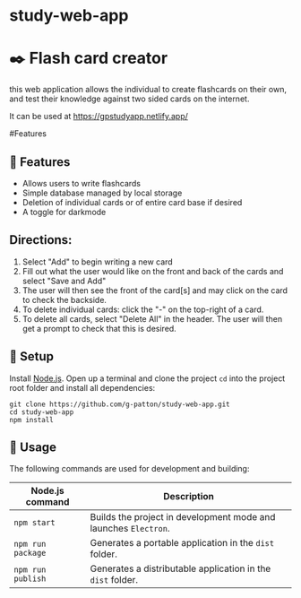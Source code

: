 # study-web-app

# :black_nib: Flash card creator

this web application allows the individual to create flashcards on their own, 
and test their knowledge against two sided cards on the internet.

It can be used at https://gpstudyapp.netlify.app/

#Features

## :pushpin: Features

* Allows users to write flashcards 
* Simple database managed by local storage
* Deletion of individual cards or of entire card base if desired
* A toggle for darkmode

## Directions:
1. Select "Add" to begin writing a new card
2. Fill out what the user would like on the front and back of the cards and select "Save and Add"
3. The user will then see the front of the card[s] and may click on the card to check the backside.
4. To delete individual cards: click the "-" on the top-right of a card.
5. To delete all cards, select "Delete All" in the header.  The user will then get a prompt to check that this is desired.

## :scroll: Setup

Install [Node.js](https://nodejs.org/en/). Open up a terminal and clone the project 
`cd` into the project root folder and install all dependencies:

```
git clone https://github.com/g-patton/study-web-app.git
cd study-web-app
npm install
```

## :wrench: Usage

The following commands are used for development and building:

| Node.js command | Description |
|-----------------|-------------|
| `npm start` | Builds the project in development mode and launches `Electron`. |
| `npm run package` | Generates a portable application in the `dist` folder. |
| `npm run publish` | Generates a distributable application in the `dist` folder. |

